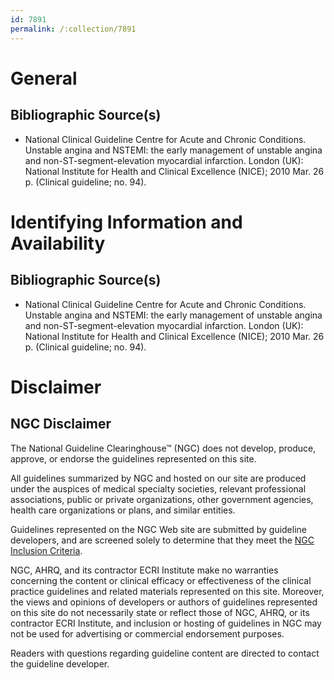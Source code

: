 ```yaml
---
id: 7891
permalink: /:collection/7891
---
```


# General

## Bibliographic Source(s)

- National Clinical Guideline Centre for Acute and Chronic Conditions. Unstable angina and NSTEMI: the early management of unstable angina and non-ST-segment-elevation myocardial infarction. London (UK): National Institute for Health and Clinical Excellence (NICE); 2010 Mar. 26 p. (Clinical guideline; no. 94).

# Identifying Information and Availability

## Bibliographic Source(s)

- National Clinical Guideline Centre for Acute and Chronic Conditions. Unstable angina and NSTEMI: the early management of unstable angina and non-ST-segment-elevation myocardial infarction. London (UK): National Institute for Health and Clinical Excellence (NICE); 2010 Mar. 26 p. (Clinical guideline; no. 94).

# Disclaimer

## NGC Disclaimer

The National Guideline Clearinghouse™ (NGC) does not develop, produce, approve, or endorse the guidelines represented on this site.

All guidelines summarized by NGC and hosted on our site are produced under the auspices of medical specialty societies, relevant professional associations, public or private organizations, other government agencies, health care organizations or plans, and similar entities.

Guidelines represented on the NGC Web site are submitted by guideline developers, and are screened solely to determine that they meet the [NGC Inclusion Criteria](/help-and-about/summaries/inclusion-criteria).

NGC, AHRQ, and its contractor ECRI Institute make no warranties concerning the content or clinical efficacy or effectiveness of the clinical practice guidelines and related materials represented on this site. Moreover, the views and opinions of developers or authors of guidelines represented on this site do not necessarily state or reflect those of NGC, AHRQ, or its contractor ECRI Institute, and inclusion or hosting of guidelines in NGC may not be used for advertising or commercial endorsement purposes.

Readers with questions regarding guideline content are directed to contact the guideline developer.

